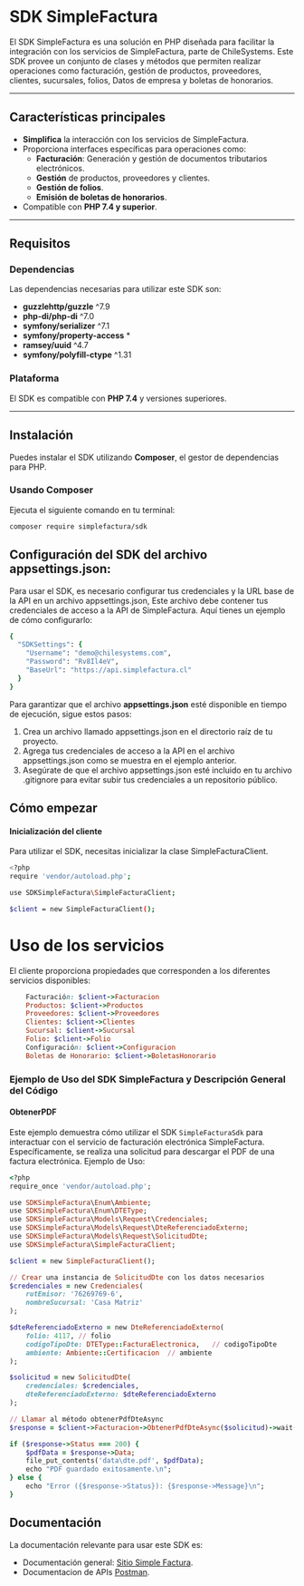 # SDK SimpleFactura

El SDK SimpleFactura es una solución en PHP diseñada para facilitar la integración con los servicios de SimpleFactura, parte de ChileSystems. Este SDK provee un conjunto de clases y métodos que permiten realizar operaciones como facturación, gestión de productos, proveedores, clientes, sucursales, folios, Datos de empresa y boletas de honorarios.

---

## Características principales

- **Simplifica** la interacción con los servicios de SimpleFactura.
- Proporciona interfaces específicas para operaciones como:
  - **Facturación**: Generación y gestión de documentos tributarios electrónicos.
  - **Gestión** de productos, proveedores y clientes.
  - **Gestión de folios**.
  - **Emisión de boletas de honorarios**.
- Compatible con **PHP 7.4 y superior**.

---

## Requisitos

### Dependencias

Las dependencias necesarias para utilizar este SDK son:

- **guzzlehttp/guzzle** ^7.9
- **php-di/php-di** ^7.0
- **symfony/serializer** ^7.1
- **symfony/property-access** *
- **ramsey/uuid** ^4.7
- **symfony/polyfill-ctype** ^1.31


### Plataforma

El SDK es compatible con **PHP 7.4** y versiones superiores.

---

## Instalación

Puedes instalar el SDK utilizando **Composer**, el gestor de dependencias para PHP.

### Usando Composer

Ejecuta el siguiente comando en tu terminal:

```bash
composer require simplefactura/sdk

```

## Configuración del SDK del archivo **appsettings.json**:
Para usar el SDK, es necesario configurar tus credenciales y la URL base de la API en un archivo appsettings.json, Este archivo debe contener tus credenciales de acceso a la API de SimpleFactura. Aquí tienes un ejemplo de cómo configurarlo:
```ruby
{
  "SDKSettings": {
    "Username": "demo@chilesystems.com",
    "Password": "Rv8Il4eV",
    "BaseUrl": "https://api.simplefactura.cl"
  }
}


```
Para garantizar que el archivo **appsettings.json** esté disponible en tiempo de ejecución, sigue estos pasos:

1. Crea un archivo llamado appsettings.json en el directorio raíz de tu proyecto.
2. Agrega tus credenciales de acceso a la API en el archivo appsettings.json como se muestra en el ejemplo anterior.
3. Asegúrate de que el archivo appsettings.json esté incluido en tu archivo .gitignore para evitar subir tus credenciales a un repositorio público.



## Cómo empezar
#### Inicialización del cliente

Para utilizar el SDK, necesitas inicializar la clase SimpleFacturaClient.

```bash
<?php
require 'vendor/autoload.php';

use SDKSimpleFactura\SimpleFacturaClient;

$client = new SimpleFacturaClient();


```

# Uso de los servicios

El cliente proporciona propiedades que corresponden a los diferentes servicios disponibles:
```ruby
    Facturación: $client->Facturacion
    Productos: $client->Productos
    Proveedores: $client->Proveedores
    Clientes: $client->Clientes
    Sucursal: $client->Sucursal
    Folio: $client->Folio
    Configuración: $client->Configuracion
    Boletas de Honorario: $client->BoletasHonorario
```

### Ejemplo de Uso del SDK SimpleFactura y Descripción General del Código

#### ObtenerPDF
Este ejemplo demuestra cómo utilizar el SDK `SimpleFacturaSdk` para interactuar con el servicio de facturación electrónica SimpleFactura. Específicamente, se realiza una solicitud para descargar el PDF de una factura electrónica. Ejemplo de Uso:



```ruby
<?php
require_once 'vendor/autoload.php';

use SDKSimpleFactura\Enum\Ambiente;
use SDKSimpleFactura\Enum\DTEType;
use SDKSimpleFactura\Models\Request\Credenciales;
use SDKSimpleFactura\Models\Request\DteReferenciadoExterno;
use SDKSimpleFactura\Models\Request\SolicitudDte;
use SDKSimpleFactura\SimpleFacturaClient;

$client = new SimpleFacturaClient();

// Crear una instancia de SolicitudDte con los datos necesarios
$credenciales = new Credenciales(
    rutEmisor: '76269769-6',
    nombreSucursal: 'Casa Matriz'
);

$dteReferenciadoExterno = new DteReferenciadoExterno(
    folio: 4117, // folio
    codigoTipoDte: DTEType::FacturaElectronica,   // codigoTipoDte
    ambiente: Ambiente::Certificacion  // ambiente
);

$solicitud = new SolicitudDte(
    credenciales: $credenciales,
    dteReferenciadoExterno: $dteReferenciadoExterno
);

// Llamar al método obtenerPdfDteAsync
$response = $client->Facturacion->ObtenerPdfDteAsync($solicitud)->wait();

if ($response->Status === 200) {
    $pdfData = $response->Data;
    file_put_contents('data\dte.pdf', $pdfData);
    echo "PDF guardado exitosamente.\n";
} else {
    echo "Error ({$response->Status}): {$response->Message}\n";
}
```


## Documentación
La documentación relevante para usar este SDK es:

- Documentación general:
  [Sitio Simple Factura](https://www.simplefactura.cl/).
- Documentacion de APIs [Postman](https://documentacion.simplefactura.cl/).
